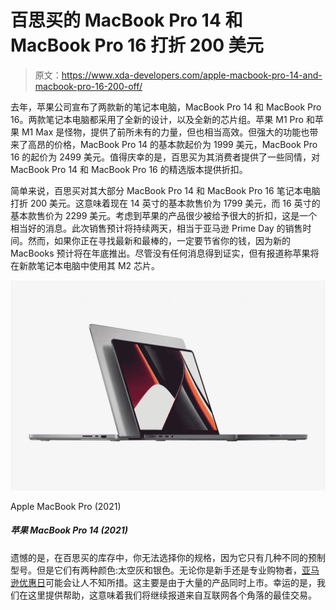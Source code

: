# 百思买的 MacBook Pro 14 和 MacBook Pro 16 打折 200 美元

> 原文：<https://www.xda-developers.com/apple-macbook-pro-14-and-macbook-pro-16-200-off/>

去年，苹果公司宣布了两款新的笔记本电脑，MacBook Pro 14 和 MacBook Pro 16。两款笔记本电脑都采用了全新的设计，以及全新的芯片组。苹果 M1 Pro 和苹果 M1 Max 是怪物，提供了前所未有的力量，但也相当高效。但强大的功能也带来了高昂的价格，MacBook Pro 14 的基本款起价为 1999 美元，MacBook Pro 16 的起价为 2499 美元。值得庆幸的是，百思买为其消费者提供了一些同情，对 MacBook Pro 14 和 MacBook Pro 16 的精选版本提供折扣。

简单来说，百思买对其大部分 MacBook Pro 14 和 MacBook Pro 16 笔记本电脑打折 200 美元。这意味着现在 14 英寸的基本款售价为 1799 美元，而 16 英寸的基本款售价为 2299 美元。考虑到苹果的产品很少被给予很大的折扣，这是一个相当好的消息。此次销售预计将持续两天，相当于亚马逊 Prime Day 的销售时间。然而，如果你正在寻找最新和最棒的，一定要节省你的钱，因为新的 MacBooks 预计将在年底推出。尽管没有任何消息得到证实，但有报道称苹果将在新款笔记本电脑中使用其 M2 芯片。

 <picture>![The MacBook Pro comes with a complete redesign and is powered by the Apple M1 Pro/Max chips. You can buy both 14 and 16 inch models from Adorama.](img/d2c7ae7e498fb3f363db55a91846487e.png)</picture> 

Apple MacBook Pro (2021)

##### 苹果 MacBook Pro 14 (2021)

遗憾的是，在百思买的库存中，你无法选择你的规格，因为它只有几种不同的预制型号。但是它们有两种颜色:太空灰和银色。无论你是新手还是专业购物者，[亚马逊优惠日](https://www.xda-developers.com/amazon-prime-day/)可能会让人不知所措。这主要是由于大量的产品同时上市。幸运的是，我们在这里提供帮助，这意味着我们将继续报道来自互联网各个角落的最佳交易。